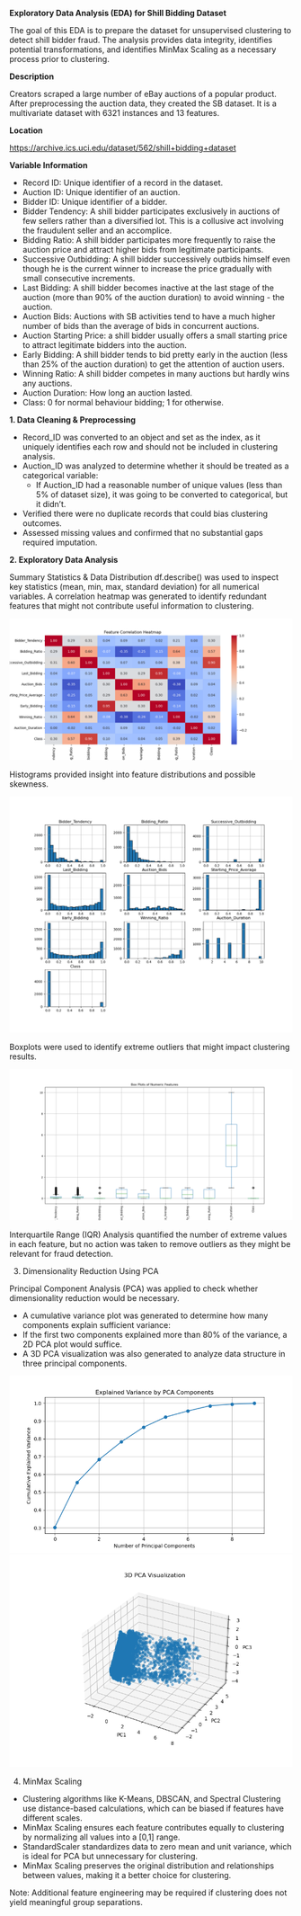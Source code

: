 **Exploratory Data Analysis (EDA) for Shill Bidding Dataset**

The goal of this EDA is to prepare the dataset for unsupervised clustering to detect shill bidder fraud. The analysis provides data integrity, identifies potential transformations, and identifies  MinMax Scaling as a necessary process prior to clustering.

**Description**

Creators scraped a large number of eBay auctions of a popular product. After preprocessing the auction data, they created the SB dataset.   It is a multivariate dataset with 6321 instances and 13 features.

**Location**

https://archive.ics.uci.edu/dataset/562/shill+bidding+dataset

**Variable Information**

- Record ID: Unique identifier of a record in the dataset.
- Auction ID: Unique identifier of an auction.
- Bidder ID: Unique identifier of a bidder.
- Bidder Tendency: A shill bidder participates exclusively in auctions of few sellers rather than a diversified lot.  This is a collusive act involving the fraudulent seller and an accomplice.
- Bidding Ratio: A shill bidder participates more frequently to raise the auction price and attract higher bids from legitimate participants.
- Successive Outbidding: A shill bidder successively outbids himself even though he is the current winner to increase the price gradually with small consecutive increments.
- Last Bidding: A shill bidder becomes inactive at the last stage of the auction (more than 90\% of the auction duration) to avoid winning - the auction.
- Auction Bids: Auctions with SB activities tend to have a much higher number of bids than the average of bids in concurrent auctions.
- Auction Starting Price:  a shill bidder usually offers a small starting price to attract legitimate bidders into the auction.
- Early Bidding: A shill bidder tends to bid pretty early in the auction (less than 25\% of the auction duration) to get the attention of auction users.
- Winning Ratio: A shill bidder competes in many auctions but hardly wins any auctions. 
- Auction Duration:  How long an auction lasted.
- Class: 0 for normal behaviour bidding; 1 for otherwise.

**1. Data Cleaning & Preprocessing**

- Record_ID was converted to an object and set as the index, as it uniquely identifies each row and should not be included in clustering analysis.
- Auction_ID was analyzed to determine whether it should be treated as a categorical variable:
  - If Auction_ID had a reasonable number of unique values (less than 5% of dataset size), it was going to be converted to categorical, but it didn’t.  
- Verified there were no duplicate records that could bias clustering outcomes.
- Assessed missing values and confirmed that no substantial gaps required imputation.

**2. Exploratory Data Analysis**

Summary Statistics & Data Distribution
df.describe() was used to inspect key statistics (mean, min, max, standard deviation) for all numerical variables.
A correlation heatmap was generated to identify redundant features that might not contribute useful information to clustering.

![alt text](../fig/Shill_heatmap.png)

Histograms provided insight into feature distributions and possible skewness.

![alt text](../fig/Shill_hist.png)

Boxplots were used to identify extreme outliers that might impact clustering results.

![alt text](../fig/Shill_box.png)

Interquartile Range (IQR) Analysis quantified the number of extreme values in each feature, but no action was taken to remove outliers as they might be relevant for fraud detection.

3. Dimensionality Reduction Using PCA

Principal Component Analysis (PCA) was applied to check whether dimensionality reduction would be necessary.
  - A cumulative variance plot was generated to determine how many components explain sufficient variance:
  - If the first two components explained more than 80% of the variance, a 2D PCA plot would suffice.
  - A 3D PCA visualization was also generated to analyze data structure in three principal components.

![alt text](../fig/Shill_PCA.png)
![alt text](../fig/Shill_3d.png)


4. MinMax Scaling

- Clustering algorithms like K-Means, DBSCAN, and Spectral Clustering use distance-based calculations, which can be biased if features have different scales.
- MinMax Scaling ensures each feature contributes equally to clustering by normalizing all values into a [0,1] range.
- StandardScaler standardizes data to zero mean and unit variance, which is ideal for PCA but unnecessary for clustering.
- MinMax Scaling preserves the original distribution and relationships between values, making it a better choice for clustering.


Note:
Additional feature engineering may be required if clustering does not yield meaningful group separations.

